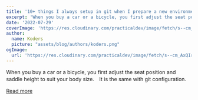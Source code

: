 ```yaml
---
title: '10+ things I always setup in git when I prepare a new environment'
excerpt: 'When you buy a car or a bicycle, you first adjust the seat position and saddle height to suit your body size.　It is the same with git configuration.'
date: '2022-07-29'
coverImage: 'https://res.cloudinary.com/practicaldev/image/fetch/s--cm_AxQIr--/c_imagga_scale,f_auto,fl_progressive,h_420,q_auto,w_1000/https://dev-to-uploads.s3.amazonaws.com/uploads/articles/6j29uyhu1j891iaprlx4.jpg'
author:
  name: Koders
  picture: "assets/blog/authors/koders.png"
ogImage:
  url: 'https://res.cloudinary.com/practicaldev/image/fetch/s--cm_AxQIr--/c_imagga_scale,f_auto,fl_progressive,h_420,q_auto,w_1000/https://dev-to-uploads.s3.amazonaws.com/uploads/articles/6j29uyhu1j891iaprlx4.jpg'
---
```


When you buy a car or a bicycle, you first adjust the seat position and saddle height to suit your body size.　It is the same with git configuration.

[Read more](https://dev.to/snaka/10-things-i-always-setup-in-git-when-i-prepare-a-new-environment-d99)
